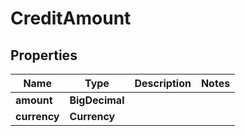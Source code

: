 

# CreditAmount


## Properties

| Name | Type | Description | Notes |
|------------ | ------------- | ------------- | -------------|
|**amount** | **BigDecimal** |  |  |
|**currency** | **Currency** |  |  |



